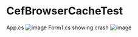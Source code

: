 # CefBrowserCacheTest

App.cs
![image](https://user-images.githubusercontent.com/1393897/186741813-fee0e641-0c66-4f5a-8c64-74390de728c2.png)
Form1.cs showing crash
![image](https://user-images.githubusercontent.com/1393897/186741597-b28d4ead-a6dd-4b1f-9ffb-cebd6ec52fb1.png)
